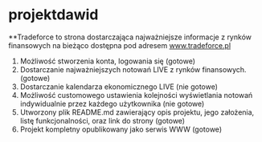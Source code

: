# projektdawid

**Tradeforce to strona dostarczająca najważniejsze informacje z rynków finansowych na bieżąco dostępna pod adresem www.tradeforce.pl

1. Możliwość stworzenia konta, logowania się (gotowe)
2. Dostarczanie najważniejszych notowań LIVE z rynków finansowych. (gotowe)
3. Dostarczanie kalendarza ekonomicznego LIVE (nie gotowe)
4. Możliwość customowego ustawienia kolejności wyświetlania notowań indywidualnie przez każdego użytkownika (nie gotowe)
5. Utworzony plik README.md zawierający opis projektu, jego założenia, listę funkcjonalności, oraz link do strony (gotowe)
6. Projekt kompletny opublikowany jako serwis WWW (gotowe)
